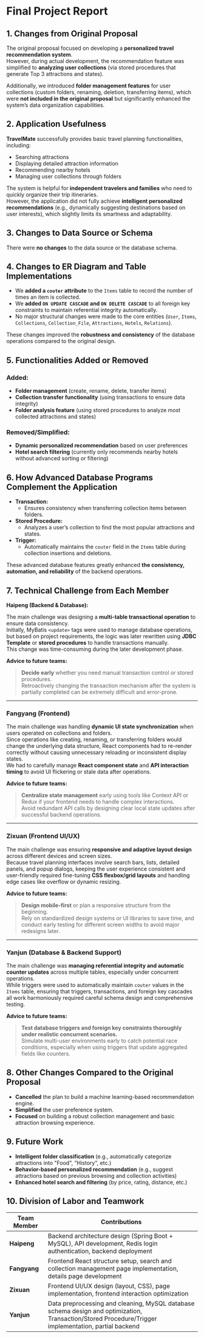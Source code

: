 # Final Project Report

## 1. Changes from Original Proposal

The original proposal focused on developing a **personalized travel recommendation system**.  
However, during actual development, the recommendation feature was simplified to **analyzing user collections** (via stored procedures that generate Top 3 attractions and states).

Additionally, we introduced **folder management features** for user collections (custom folders, renaming, deletion, transferring items), which were **not included in the original proposal** but significantly enhanced the system’s data organization capabilities.

## 2. Application Usefulness

**TravelMate** successfully provides basic travel planning functionalities, including:

- Searching attractions
- Displaying detailed attraction information
- Recommending nearby hotels
- Managing user collections through folders

The system is helpful for **independent travelers and families** who need to quickly organize their trip itineraries.  
However, the application did not fully achieve **intelligent personalized recommendations** (e.g., dynamically suggesting destinations based on user interests), which slightly limits its smartness and adaptability.

## 3. Changes to Data Source or Schema

There were **no changes** to the data source or the database schema.

## 4. Changes to ER Diagram and Table Implementations

- We **added a `couter` attribute** to the `Items` table to record the number of times an item is collected.
- We **added `ON UPDATE CASCADE` and `ON DELETE CASCADE`** to all foreign key constraints to maintain referential integrity automatically.
- No major structural changes were made to the core entities (`User`, `Items`, `Collections`, `Collection_File`, `Attractions`, `Hotels`, `Relations`).

These changes improved the **robustness and consistency** of the database operations compared to the original design.

## 5. Functionalities Added or Removed

### Added:

- **Folder management** (create, rename, delete, transfer items)
- **Collection transfer functionality** (using transactions to ensure data integrity)
- **Folder analysis feature** (using stored procedures to analyze most collected attractions and states)

### Removed/Simplified:

- **Dynamic personalized recommendation** based on user preferences
- **Hotel search filtering** (currently only recommends nearby hotels without advanced sorting or filtering)

## 6. How Advanced Database Programs Complement the Application

- **Transaction:**
  - Ensures consistency when transferring collection items between folders.
- **Stored Procedure:**
  - Analyzes a user’s collection to find the most popular attractions and states.
- **Trigger:**
  - Automatically maintains the `couter` field in the `Items` table during collection insertions and deletions.

These advanced database features greatly enhanced **the consistency, automation, and reliability** of the backend operations.

## 7. Technical Challenge from Each Member

**Haipeng (Backend & Database):**

The main challenge was designing a **multi-table transactional operation** to ensure data consistency.  
Initially, MyBatis `<update>` tags were used to manage database operations, but based on project requirements, the logic was later rewritten using **JDBC Template** or **stored procedures** to handle transactions manually.  
This change was time-consuming during the later development phase.

**Advice to future teams:**  
> **Decide early** whether you need manual transaction control or stored procedures.  
> Retroactively changing the transaction mechanism after the system is partially completed can be extremely difficult and error-prone.

---

### Fangyang (Frontend)

The main challenge was handling **dynamic UI state synchronization** when users operated on collections and folders.  
Since operations like creating, renaming, or transferring folders would change the underlying data structure, React components had to re-render correctly without causing unnecessary reloading or inconsistent display states.  
We had to carefully manage **React component state** and **API interaction timing** to avoid UI flickering or stale data after operations.

**Advice to future teams:**  
> **Centralize state management** early using tools like Context API or Redux if your frontend needs to handle complex interactions.  
> Avoid redundant API calls by designing clear local state updates after successful backend operations.

---

### Zixuan (Frontend UI/UX)

The main challenge was ensuring **responsive and adaptive layout design** across different devices and screen sizes.  
Because travel planning interfaces involve search bars, lists, detailed panels, and popup dialogs, keeping the user experience consistent and user-friendly required fine-tuning **CSS flexbox/grid layouts** and handling edge cases like overflow or dynamic resizing.

**Advice to future teams:**  
> **Design mobile-first** or plan a responsive structure from the beginning.  
> Rely on standardized design systems or UI libraries to save time, and conduct early testing for different screen widths to avoid major redesigns later.

---

### Yanjun (Database & Backend Support)

The main challenge was **managing referential integrity and automatic counter updates** across multiple tables, especially under concurrent operations.  
While triggers were used to automatically maintain `couter` values in the `Items` table, ensuring that triggers, transactions, and foreign key cascades all work harmoniously required careful schema design and comprehensive testing.

**Advice to future teams:**  
> **Test database triggers and foreign key constraints thoroughly under realistic concurrent scenarios.**  
> Simulate multi-user environments early to catch potential race conditions, especially when using triggers that update aggregated fields like counters.


## 8. Other Changes Compared to the Original Proposal

- **Cancelled** the plan to build a machine learning-based recommendation engine.
- **Simplified** the user preference system.
- **Focused** on building a robust collection management and basic attraction browsing experience.

## 9. Future Work

- **Intelligent folder classification** (e.g., automatically categorize attractions into "Food", "History", etc.)
- **Behavior-based personalized recommendation** (e.g., suggest attractions based on previous browsing and collection activities)
- **Enhanced hotel search and filtering** (by price, rating, distance, etc.)

## 10. Division of Labor and Teamwork

| Team Member | Contributions |
|-------------|---------------|
| **Haipeng** | Backend architecture design (Spring Boot + MySQL), API development, Redis login authentication, backend deployment |
| **Fangyang** | Frontend React structure setup, search and collection management page implementation, details page development |
| **Zixuan** | Frontend UI/UX design (layout, CSS), page implementation, frontend interaction optimization |
| **Yanjun** | Data preprocessing and cleaning, MySQL database schema design and optimization, Transaction/Stored Procedure/Trigger implementation, partial backend
